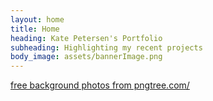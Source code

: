 ```yaml
---
layout: home
title: Home
heading: Kate Petersen's Portfolio
subheading: Highlighting my recent projects
body_image: assets/bannerImage.png
---
```


 <a href='https://pngtree.com/free-backgrounds'>free background photos from pngtree.com/</a>
